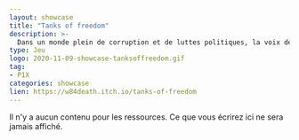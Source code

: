 ```yaml
---
layout: showcase
title: "Tanks of freedom"
description: >-
  Dans un monde plein de corruption et de luttes politiques, la voix des faibles n'est souvent pas entendue. Lorsque les gens se rebellent contre les gouvernements, il est temps de choisir son camp. Joignez les forces du gouvernement nouvellement créé et aidez-les à se soulever, ou alliez-vous aux forces loyalistes aidées par l'intervention d'un des pays voisins.
type: Jeu
logo: 2020-11-09-showcase-tanksoffreedom.gif
tag:
- P1X 
categories: showcase
lien: https://w84death.itch.io/tanks-of-freedom
---
```


Il n'y a aucun contenu pour les ressources.
Ce que vous écrirez ici ne sera jamais affiché.
